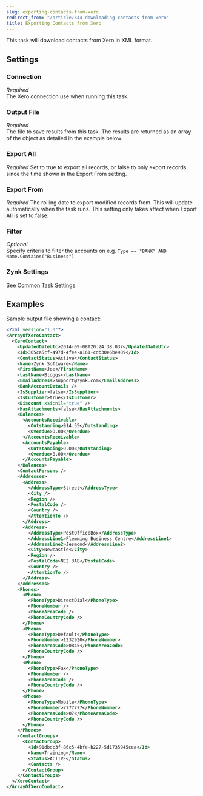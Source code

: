 ```yaml
---
slug: exporting-contacts-from-xero
redirect_from: "/article/344-downloading-contacts-from-xero"
title: Exporting Contacts from Xero
---
```



This task will download contacts from Xero in XML format.

## Settings

### Connection 
_Required_  
The Xero connection use when running this task.

### Output File
_Required_  
The file to save results from this task. The results are returned as an array of the object as detailed in the example below.

### Export All
_Required_
Set to true to export all records, or false to only export records since the time shown in the Export From setting.

### Export From
_Required_
The rolling date to export modified records from. This will update automatically when the task runs. This setting only takes affect when Export All is set to false.

### Filter
_Optional_  
Specify criteria to filter the accounts on e.g. 	`Type == "BANK" AND Name.Contains("Business")`

### Zynk Settings
See [Common Task Settings](common-task-settings)



## Examples


Sample output file showing a contact:

```xml
<?xml version="1.0"?>
<ArrayOfXeroContact>
  <XeroContact>
    <UpdatedDateUtc>2014-09-08T20:24:38.037</UpdatedDateUtc>
    <Id>305ca5cf-497d-4fee-a161-cdb30e6be989</Id>
    <ContactStatus>Active</ContactStatus>
    <Name>Zynk Software</Name>
    <FirstName>Joe</FirstName>
    <LastName>Bloggs</LastName>
    <EmailAddress>support@zynk.com</EmailAddress>
    <BankAccountDetails />
    <IsSupplier>false</IsSupplier>
    <IsCustomer>true</IsCustomer>
    <Discount xsi:nil="true" />
    <HasAttachments>false</HasAttachments>
    <Balances>
      <AccountsReceivable>
        <Outstanding>914.55</Outstanding>
        <Overdue>0.00</Overdue>
      </AccountsReceivable>
      <AccountsPayable>
        <Outstanding>0.00</Outstanding>
        <Overdue>0.00</Overdue>
      </AccountsPayable>
    </Balances>
    <ContactPersons />
    <Addresses>
      <Address>
        <AddressType>Street</AddressType>
        <City />
        <Region />
        <PostalCode />
        <Country />
        <AttentionTo />
      </Address>
      <Address>
        <AddressType>PostOfficeBox</AddressType>
        <AddressLine1>Flemming Business Centre</AddressLine1>
        <AddressLine2>Jesmond</AddressLine2>
        <City>Newcastle</City>
        <Region />
        <PostalCode>NE2 3AE</PostalCode>
        <Country />
        <AttentionTo />
      </Address>
    </Addresses>
    <Phones>
      <Phone>
        <PhoneType>DirectDial</PhoneType>
        <PhoneNumber />
        <PhoneAreaCode />
        <PhoneCountryCode />
      </Phone>
      <Phone>
        <PhoneType>Default</PhoneType>
        <PhoneNumber>1232920</PhoneNumber>
        <PhoneAreaCode>0845</PhoneAreaCode>
        <PhoneCountryCode />
      </Phone>
      <Phone>
        <PhoneType>Fax</PhoneType>
        <PhoneNumber />
        <PhoneAreaCode />
        <PhoneCountryCode />
      </Phone>
      <Phone>
        <PhoneType>Mobile</PhoneType>
        <PhoneNumber>7777777</PhoneNumber>
        <PhoneAreaCode>07</PhoneAreaCode>
        <PhoneCountryCode />
      </Phone>
    </Phones>
    <ContactGroups>
      <ContactGroup>
        <Id>91dbdc3f-86c5-4bfe-b227-5d1735945cea</Id>
        <Name>Training</Name>
        <Status>ACTIVE</Status>
        <Contacts />
      </ContactGroup>
    </ContactGroups>
  </XeroContact>
</ArrayOfXeroContact>
```
